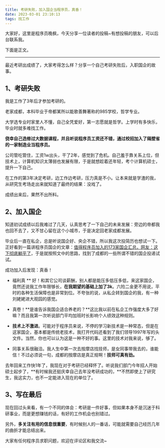 ```yaml
---
title: 考研失败，加入国企当程序员，真香！
date: 2023-03-01 23:10:13
tags: 找工作
---
```




大家好，这里是程序员晚枫，今天分享一位读者的投稿~有想投稿的朋友，可以后台联系我。



下面是正文。


---

最近考研出成绩了，大家考得怎么样？分享一个自己考研失败后，入职国企的故事。

## 1、考研失败
我是工作了3年后才参加考研的。

老家成都，本科毕业于帝都某所以能歌善舞著称的985学校，哲学专业。

大学选专业时家里人不懂，自己全凭爱好，第一志愿就是哲学。上学时有多快乐，毕业时就多难找工作。

**侥幸自己选修过大数据课程，并且听说程序员工资还不错，通过校招加入了隔壁省的一家制造业当程序员。**

公司管吃管住，工资1w出头，干了2年，感觉到了危机。自己羞于靠关系上位，但技术上，计算机知识太薄弱也发展有限，于是就想趁着还年轻，考个计算机硕士，提升一下自己。

在工作的第3年决定考研，边工作边考研，压力真是不小。让本来就是学渣的我，从研究生考场走出来就知道了最终的结果：没戏了。

成绩出来后，果然不出所料。

## 2、加入国企

知道初试成绩以后我难过了几天，认真思考了一下自己的未来发展：旁边的帝都我也回不去了，又不甘心留在这个小城市，于是决定回老家成都发展。

毕业后一直在私企，总是听说国企好、央企不错，所以我这次投简历也想试一下。正好看到一篇讲程序员国企的文章：[值得程序员加入的173家国企汇总，网友：这下彻底躺平了](https://mp.weixin.qq.com/s/zef2BWH2rLNn_9rix1zjXQ)，于是就按照文中的思路，找到了成都的一些所谓不错的国企投递试试。

成功加入后发现：真香！

- 福利真 ** 好！和其它公司谈薪酬，别人都是能压多低压多低，来这家国企，竟然还说我工作年限够长，**在我期望的基础上加了3k**。六险二金更不用说，平时的各种生活保障也是非常到位。不夸张的说，从私企转到国企的我，有一种刘姥姥进大观园的感觉。

- 真卷！**是谁告诉我国企适合养老的？**这比我以前在私企工作强度大多了好嘛？而且我第一次听说部门平均加班时长影响个人绩效这种规则。

- **技术上不激进**。可能对于程序员来说，不停的学习新技术是一种常态，但是在这家国企，基本都是传统老技术，我打开代码还看到了我们领导1997年写的头文件。当然，你也可以认为这是一种不好的事。这里的技术对我来说，够了。

- 同事关系很融洽。我人生中第一次去按摩店找技师，是女同事带我去的，谁能信！不过必须说一句，成都的按摩店是真正规啊！**技师可真有劲。**

去年回来工作快1年了，我现在对于考研已经释怀了。听说我们部门今年招人开始硕士起步了，**有时候我还挺庆幸自己去年没考研成功的，**不然即使上了研究生，我这实力，也不一定能进入现在的单位了。

## 3、写在最后

现在回过头来看，有一个不同的体会：考研是一件好事，但如果本身不是沉迷于科研事业，而是更想赚钱的话，有好的工作机会也别错过。

另外，**多关注有用的信息很重要**，有时候别人的一番话，可能就需要自己经历几年的曲折才能总结出来。

大家有任何程序员求职问题，欢迎在评论区和我交流~



